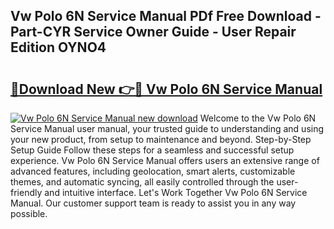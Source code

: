 ## Vw Polo 6N Service Manual PDf Free Download - Part-CYR Service Owner Guide - User Repair Edition OYNO4

# <h2><a href="http://bc57965.oget.top/?id=Vw+Polo+6N+Service+Manual">🔗Download New 👉🔴 Vw Polo 6N Service Manual</a></h2>

[![Vw Polo 6N Service Manual new download](https://i.imgur.com/5g1atiW.png)](http://bc57965.oget.top/?id=Vw+Polo+6N+Service+Manual)
Welcome to the Vw Polo 6N Service Manual user manual, your trusted guide to understanding and using your new product, from setup to maintenance and beyond. Step-by-Step Setup Guide Follow these steps for a seamless and successful setup experience. Vw Polo 6N Service Manual offers users an extensive range of advanced features, including geolocation, smart alerts, customizable themes, and automatic syncing, all easily controlled through the user-friendly and intuitive interface. Let's Work Together Vw Polo 6N Service Manual. Our customer support team is ready to assist you in any way possible.
